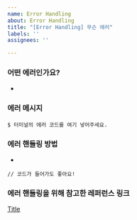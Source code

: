 ```yaml
---
name: Error Handling
about: Error Handling
title: "[Error Handling] 무슨 에러"
labels: ''
assignees: ''

---
```


### 어떤 에러인가요?
- 

### 에러 메시지
```
$ 터미널의 에러 코드를 여기 넣어주세요.
```

### 에러 핸들링 방법
- 
```
// 코드가 들어가도 좋아요!
```

### 에러 핸들링을 위해 참고한 레퍼런스 링크
[Title](Link)
